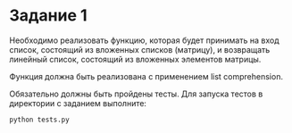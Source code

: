 <h1>Задание 1</h1>
Необходимо реализовать функцию, которая будет принимать на вход список, состоящий из вложенных 
списков (матрицу), 
и возвращать линейный список, состоящий из вложенных элементов матрицы.

Функция должна быть реализована с применением list comprehension.

Обязательно должны быть пройдены тесты. Для запуска тестов в директории с заданием выполните:

```
python tests.py
```
